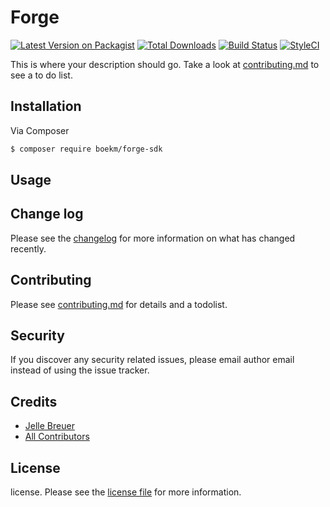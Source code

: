 # Forge

[![Latest Version on Packagist][ico-version]][link-packagist]
[![Total Downloads][ico-downloads]][link-downloads]
[![Build Status][ico-travis]][link-travis]
[![StyleCI][ico-styleci]][link-styleci]

This is where your description should go. Take a look at [contributing.md](contributing.md) to see a to do list.

## Installation

Via Composer

``` bash
$ composer require boekm/forge-sdk
```

## Usage

## Change log

Please see the [changelog](changelog.md) for more information on what has changed recently.

<!-- ## Testing

``` bash
$ composer test
``` -->

## Contributing

Please see [contributing.md](contributing.md) for details and a todolist.

## Security

If you discover any security related issues, please email author email instead of using the issue tracker.

## Credits

- [Jelle Breuer][link-author]
- [All Contributors][link-contributors]

## License

license. Please see the [license file](license.md) for more information.

[ico-version]: https://img.shields.io/packagist/v/boekm/forge-sdk.svg?style=flat-square
[ico-downloads]: https://img.shields.io/packagist/dt/boekm/forge-sdk.svg?style=flat-square
[ico-travis]: https://img.shields.io/travis/boekm/forge-sdk/master.svg?style=flat-square
[ico-styleci]: https://styleci.io/repos/12345678/shield

[link-packagist]: https://packagist.org/packages/boekm/forge-sdk
[link-downloads]: https://packagist.org/packages/boekm/forge-sdk
[link-travis]: https://travis-ci.org/boekm/forge-sdk
[link-styleci]: https://styleci.io/repos/12345678
[link-author]: https://github.com/jbreuer95
[link-contributors]: ../../contributors
